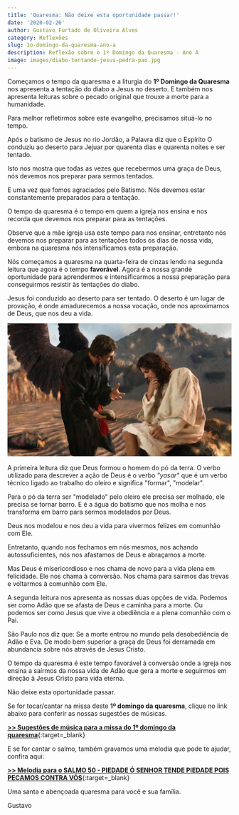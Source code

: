 ```yaml
---
title: 'Quaresma: Não deixe esta oportunidade passar!'
date: '2020-02-26'
author: Gustavo Furtado de Oliveira Alves
category: Reflexões
slug: 1o-domingo-da-quaresma-ano-a
description: Reflexão sobre o 1º Domingo da Quaresma - Ano A
image: images/diabo-tentando-jesus-pedra-pao.jpg
---
```

Começamos o tempo da quaresma e a liturgia do **1º Domingo da Quaresma** nos apresenta a tentação do diabo a Jesus no deserto. E também nos apresenta leituras sobre o pecado original que trouxe a morte para a humanidade.

Para melhor refletirmos sobre este evangelho, precisamos situá-lo no tempo.

Após o batismo de Jesus no rio Jordão, a Palavra diz que o Espírito O conduziu ao deserto para Jejuar por quarenta dias e quarenta noites e ser tentado.

Isto nos mostra que todas as vezes que recebermos uma graça de Deus, nós devemos nos preparar para sermos tentados.

E uma vez que fomos agraciados pelo Batismo. Nós devemos estar constantemente preparados para a tentação.

O tempo da quaresma é o tempo em quem a igreja nos ensina e nos recorda que devemos nos preparar para as tentações.

Observe que a mãe igreja usa este tempo para nos ensinar, entretanto nós devemos nos preparar para as tentações todos os dias de nossa vida, embora na quaresma nós intensificamos esta preparação.

Nós começamos a quaresma na quarta-feira de cinzas lendo na segunda leitura que agora é o tempo **favorável**. Agora é a nossa grande oportunidade para aprendermos e intensificarmos a nossa preparação para conseguirmos resistir às tentações do diabo.

Jesus foi conduzido ao deserto para ser tentado. O deserto é um lugar de provação, é onde amadurecemos a nossa vocação, onde nos aproximamos de Deus, que nos deu a vida.

![Jesus sendo tentado pelo diabo no deserto](images/diabo-tentando-jesus-pedra-pao.jpg "Jesus sendo tentado pelo diabo no deserto")

A primeira leitura diz que Deus formou o homem do pó da terra. O verbo utilizado para descrever a ação de Deus é o verbo *"yasar"* que é um verbo técnico ligado ao trabalho do oleiro e significa "formar", "modelar".

Para o pó da terra ser "modelado" pelo oleiro ele precisa ser molhado, ele precisa se tornar barro. E é a água do batismo que nos molha e nos transforma em barro para sermos modelados por Deus.

Deus nos modelou e nos deu a vida para vivermos felizes em comunhão com Ele.

Entretanto, quando nos fechamos em nós mesmos, nos achando autossuficientes, nós nos afastamos de Deus e abraçamos a morte.

Mas Deus é misericordioso e nos chama de novo para a vida plena em felicidade. Ele nos chama à conversão. Nos chama para sairmos das trevas e voltarmos à comunhão com Ele.

A segunda leitura nos apresenta as nossas duas opções de vida. Podemos ser como Adão que se afasta de Deus e caminha para a morte. Ou podemos ser como Jesus que vive a obediência e a plena comunhão com o Pai.

São Paulo nos diz que: Se a morte entrou no mundo pela desobediência de Adão e Eva. De modo bem superior a graça de Deus foi derramada em abundancia sobre nós através de Jesus Cristo.

O tempo da quaresma é este tempo favorável à conversão onde a igreja nos ensina a saírmos da nossa vida de Adão que gera a morte e seguirmos em direção à Jesus Cristo para vida eterna.

Não deixe esta oportunidade passar.

Se for tocar/cantar na missa deste **1º domingo da quaresma**, clique no link abaixo para conferir as nossas sugestões de músicas.

**[\>> Sugestões de música para a missa do 1º domingo da quaresma](https://musicasparamissa.com.br/sugestoes-para/1o-domingo-da-quaresma-ano-a/)**{:target=_blank}

E se for cantar o salmo, também gravamos uma melodia que pode te ajudar, confira aqui:

**[\>> Melodia para o SALMO 50 - PIEDADE Ó SENHOR TENDE PIEDADE POIS PECAMOS CONTRA VÓS](https://musicasparamissa.com.br/musica/salmo-50-piedade-o-senhor-tende-piedade-pois-pecamos/)**{:target=_blank}

Uma santa e abençoada quaresma para você e sua família.

Gustavo
